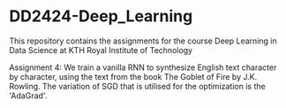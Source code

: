 # DD2424-Deep_Learning
This repository contains the assignments for the course Deep Learning in Data Science at KTH Royal Institute of Technology

Assignment 4:
We train a vanilla RNN to synthesize English text character by character, using the text from the book The Goblet of Fire by J.K. Rowling. The variation of SGD that is utilised for the optimization is the 'AdaGrad'.
